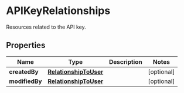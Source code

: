 # APIKeyRelationships

Resources related to the API key.

## Properties

| Name           | Type                                            | Description | Notes      |
| -------------- | ----------------------------------------------- | ----------- | ---------- |
| **createdBy**  | [**RelationshipToUser**](RelationshipToUser.md) |             | [optional] |
| **modifiedBy** | [**RelationshipToUser**](RelationshipToUser.md) |             | [optional] |
